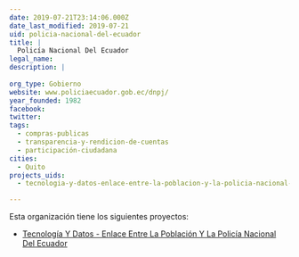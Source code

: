 ```yaml
---
date: 2019-07-21T23:14:06.000Z
date_last_modified: 2019-07-21
uid: policia-nacional-del-ecuador
title: |
  Policía Nacional Del Ecuador
legal_name: 
description: |
  
org_type: Gobierno
website: www.policiaecuador.gob.ec/dnpj/
year_founded: 1982
facebook: 
twitter: 
tags:
  - compras-publicas
  - transparencia-y-rendicion-de-cuentas
  - participación-ciudadana
cities: 
  - Quito
projects_uids:
  - tecnologia-y-datos-enlace-entre-la-poblacion-y-la-policia-nacional-del-ecuador

---
```


Esta organización tiene los siguientes proyectos:

- [Tecnología Y Datos - Enlace Entre La Población Y La Policía Nacional Del Ecuador](/proyectos/tecnologia-y-datos-enlace-entre-la-poblacion-y-la-policia-nacional-del-ecuador)
